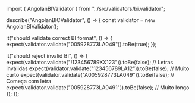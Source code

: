 import { AngolanBIValidator } from "../src/validators/bi.validator";

describe("AngolanBICValidator", () => {
  const validator = new AngolanBIValidator();

  it("should validate correct BI format", () => {
    expect(validator.validate("005928773LA049")).toBe(true);
  });

  it("should reject invalid BI", () => {
    expect(validator.validate("!123456789XX123")).toBe(false); // Letras inválidas
    expect(validator.validate("123456789LA12")).toBe(false); // Muito curto
    expect(validator.validate("A005928773LA049")).toBe(false); // Começa com letra
    expect(validator.validate("005928773LA0491")).toBe(false); // Muito longo
  });
});
